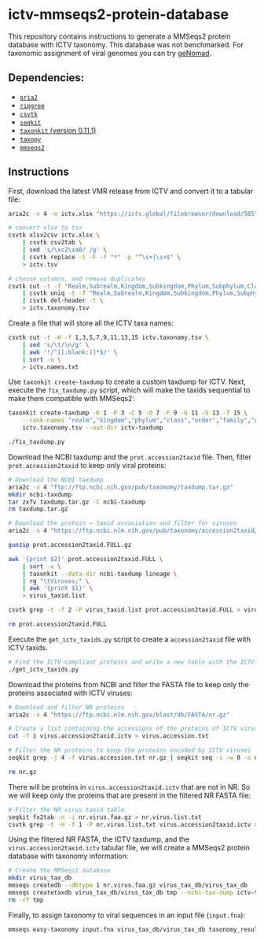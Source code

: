 # ictv-mmseqs2-protein-database

This repository contains instructions to generate a MMSeqs2 protein database with ICTV taxonomy. This database was not benchmarked. For taxonomic assignment of viral genomes you can try [geNomad](https://github.com/apcamargo/genomad).

## Dependencies:

- [`aria2`](https://github.com/aria2/aria2)
- [`ripgrep`](https://github.com/BurntSushi/ripgrep)
- [`csvtk`](https://github.com/shenwei356/csvtk)
- [`seqkit`](https://github.com/shenwei356/seqkit)
- [`taxonkit` (version 0.11.1)](https://github.com/shenwei356/taxonkit/releases/tag/v0.11.1)
- [`taxopy`](https://github.com/apcamargo/taxopy)
- [`mmseqs2`](https://github.com/soedinglab/MMseqs2)

## Instructions

First, download the latest VMR release from ICTV and convert it to a tabular file:

```bash
aria2c -x 4 -o ictv.xlsx "https://ictv.global/filebrowser/download/585"

# convert xlsx to tsv
csvtk xlsx2csv ictv.xlsx \
    | csvtk csv2tab \
    | sed 's/\xc2\xa0/ /g' \
    | csvtk replace -t -F -f "*" -p "^\s+|\s+$" \
    > ictv.tsv

# choose columns, and remove duplicates
csvtk cut -t -f "Realm,Subrealm,Kingdom,Subkingdom,Phylum,Subphylum,Class,Subclass,Order,Suborder,Family,Subfamily,Genus,Subgenus,Species" ictv.tsv \
    | csvtk uniq -t -f "Realm,Subrealm,Kingdom,Subkingdom,Phylum,Subphylum,Class,Subclass,Order,Suborder,Family,Subfamily,Genus,Subgenus,Species" \
    | csvtk del-header -t \
    > ictv.taxonomy.tsv
```

Create a file that will store all the ICTV taxa names:

```bash
csvtk cut -t -H -f 1,3,5,7,9,11,13,15 ictv.taxonomy.tsv \
    | sed 's/\t/\n/g' \
    | awk '!/^[[:blank:]]*$/' \
    | sort -u \
    > ictv.names.txt
```

Use `taxonkit create-taxdump` to create a custom taxdump for ICTV. Next, execute the `fix_taxdump.py` script, which will make the taxids sequential to make them compatible with MMSeqs2:

```bash
taxonkit create-taxdump -K 1 -P 3 -C 5 -O 7 -F 9 -G 11 -S 13 -T 15 \
    --rank-names "realm","kingdom","phylum","class","order","family","genus","species" \
    ictv.taxonomy.tsv --out-dir ictv-taxdump

./fix_taxdump.py
```

Download the NCBI taxdump and the `prot.accession2taxid` file. Then, filter `prot.accession2taxid` to keep only viral proteins:

```bash
# Download the NCBI taxdump
aria2c -x 4 "ftp://ftp.ncbi.nih.gov/pub/taxonomy/taxdump.tar.gz"
mkdir ncbi-taxdump
tar zxfv taxdump.tar.gz -C ncbi-taxdump
rm taxdump.tar.gz

# Download the protein → taxid association and filter for viruses
aria2c -x 4 "https://ftp.ncbi.nlm.nih.gov/pub/taxonomy/accession2taxid/prot.accession2taxid.FULL.gz"

gunzip prot.accession2taxid.FULL.gz

awk '{print $2}' prot.accession2taxid.FULL \
    | sort -u \
    | taxonkit --data-dir ncbi-taxdump lineage \
    | rg "\tViruses;" \
    | awk '{print $1}' \
    > virus_taxid.list

csvtk grep -t -f 2 -P virus_taxid.list prot.accession2taxid.FULL > virus.accession2taxid

rm prot.accession2taxid.FULL
```

Execute the `get_ictv_taxids.py` script to create a `accession2taxid` file with ICTV taxids.

```bash
# Find the ICTV-compliant proteins and write a new table with the ICTV taxids
./get_ictv_taxids.py
```

Download the proteins from NCBI and filter the FASTA file to keep only the proteins associated with ICTV viruses:

```bash
# Download and filter NR proteins
aria2c -x 4 "https://ftp.ncbi.nlm.nih.gov/blast/db/FASTA/nr.gz"

# Create a list containing the accessions of the proteins of ICTV viruses
cut -f 1 virus.accession2taxid.ictv > virus.accession.txt

# Filter the NR proteins to keep the proteins encoded by ICTV viruses
seqkit grep -j 4 -f virus.accession.txt nr.gz | seqkit seq -i -w 0 -o nr.virus.faa.gz

rm nr.gz
```

There will be proteins in `virus.accession2taxid.ictv` that are not in NR. So we will keep only the proteins that are present in the filtered NR FASTA file:

```bash
# Filter the NR virus taxid table
seqkit fx2tab -n -i nr.virus.faa.gz > nr.virus.list.txt
csvtk grep -t -H -f 1 -P nr.virus.list.txt virus.accession2taxid.ictv > nr.virus.accession2taxid.ictv
```

Using the filtered NR FASTA, the ICTV taxdump, and the `virus.accession2taxid.ictv` tabular file, we will create a MMSeqs2 protein database with taxonomy information:

```bash
# Create the MMSeqs2 database
mkdir virus_tax_db
mmseqs createdb --dbtype 1 nr.virus.faa.gz virus_tax_db/virus_tax_db
mmseqs createtaxdb virus_tax_db/virus_tax_db tmp --ncbi-tax-dump ictv-taxdump --tax-mapping-file nr.virus.accession2taxid.ictv
rm -rf tmp
```

Finally, to assign taxonomy to viral sequences in an input file (`input.fna`):

```bash
mmseqs easy-taxonomy input.fna virus_tax_db/virus_tax_db taxonomy_results tmp -e 1e-5 -s 6 --blacklist "" --tax-lineage 1
```
